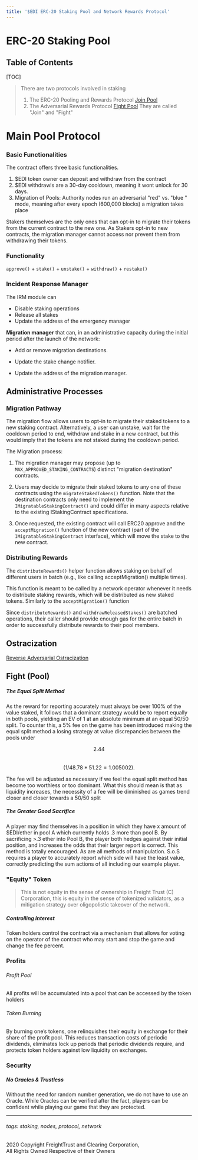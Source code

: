 ```yaml
---
title: '$EDI ERC-20 Staking Pool and Network Rewards Protocol'
---
```



ERC-20 Staking Pool
===

## Table of Contents

[TOC]

> There are two protocols involved in staking
> 1. The ERC-20 Pooling and Rewards Protocol [Join Pool](/sdo20ZqURiyXL5qQsIO7nw)
> 2. The Adversarial Rewards Protocol [Fight Pool](/C1S2Z85RQyak-f1E3H0eew)
> They are called "Join" and "Fight"

# Main Pool Protocol

### Basic Functionalities

The contract offers three basic functionalities. 

1. $EDI token owner can deposit and withdraw from the contract
2. $EDI withdrawls are a 30-day cooldown, meaning it wont unlock for 30 days. 
3. Migration of Pools: Authority nodes run an adversarial "red" vs. "blue " mode, meaning after every epoch (600,000 blocks) a migration takes place

Stakers themselves are the only ones that can opt-in to migrate their tokens from the current contract to the new one. As Stakers opt-in to new contracts, the migration manager cannot access nor prevent them from withdrawing their tokens.

### Functionality

`approve()` + `stake()` +   `unstake()` + `withdraw()` + `restake()`



### Incident Response Manager

The IRM module can

- Disable staking operations
- Release all stakes
- Update the address of the emergency manager

**Migration manager** that can, in an administrative capacity during the initial period after the launch of the network:

-   Add or remove migration destinations.
    
-   Update the stake change notifier.
    
-   Update the address of the migration manager.

## Administrative Processes

### Migration Pathway

The migration flow allows users to opt-in to migrate their staked tokens to a new staking contract. Alternatively, a user can unstake, wait for the cooldown period to end, withdraw and stake in a new contract, but this would imply that the tokens are not staked during the cooldown period.

The Migration process:

1.  The migration manager may propose (up to `MAX_APPROVED_STAKING_CONTRACTS`) distinct "migration destination" contracts.
    
2.  Users may decide to migrate their staked tokens to any one of these contracts using the `migrateStakedTokens()` function. Note that the destination contracts only need to implement the `IMigratableStakingContract()` and could differ in many aspects relative to the existing IStakingContract specifications.
    
3.  Once requested, the existing contract will call ERC20 approve and the `acceptMigration()` function of the new contract (part of the `IMigratableStakingContract` interface), which will move the stake to the new contract.


### Distributing Rewards

The `distributeRewards()` helper function allows staking on behalf of different users in batch (e.g., like calling acceptMigration() multiple times).

This function is meant to be called by a network operator whenever it needs to distribute staking rewards, which will be distributed as new staked tokens. Similarly to the `acceptMigration()` function

Since `distributeRewards()` and `withdrawReleasedStakes()` are batched operations, their caller should provide enough gas for the entire batch in order to successfully distribute rewards to their pool members.


## Ostracization 

[Reverse Adversarial Ostracization](https://#)
> [](https://)
> 


## Fight (Pool)

##### The Equal Split Method

As the reward for reporting accurately must always be over 100% of the value staked, it follows that a dominant strategy would be to report equally in both pools, yielding an EV of 1 at an absolute minimum at an equal 50/50 split. To counter this, a 5% fee on the game has been introduced making the equal split method a losing strategy at value discrepancies between the pools under


$$ 2.44% $$  
$$ (1/48.78*51.22=1.005002). $$

The fee will be adjusted as necessary if we feel the equal split method has become too worthless or too dominant. What this should mean is that as liquidity increases, the necessity of a fee will be diminished as games trend closer and closer towards a 50/50 split


##### The Greater Good Sacrifice  

A player may find themselves in a position in which they have x amount of $EDI/ether in pool A which currently holds .3 more than pool B. By sacrificing >.3 ether into Pool B, the player both hedges against their initial position, and increases the odds that their larger report is correct. This method is totally encouraged. As are all methods of manipulation. S.o.S requires a player to accurately report which side will have the least value, correctly predicting the sum actions of all including our example player.

### "Equity" Token  
> This is not equity in the sense of ownership in Freight Trust (C) Corporation, this is equity in the sense of tokenized validators, as a mitigation strategy over oligopolistic takeover of the network.
> 

##### Controlling Interest  

Token holders control the contract via a mechanism that allows for voting on the operator of the contract who may start and stop the game and change the fee percent.

### Profits  

###### Profit Pool  

All profits will be accumulated into a pool that can be accessed by the token holders

###### Token Burning  

By burning one’s tokens, one relinquishes their equity in exchange for their share of the profit pool. This reduces transaction costs of periodic dividends, eliminates lock up periods that periodic dividends require, and protects token holders against low liquidity on exchanges.

### Security  

##### No Oracles & Trustless  
 
Without the need for random number generation, we do not have to use an Oracle. While Oracles can be verified after the fact, players can be confident while playing our game that they are protected.


---
###### tags: staking, nodes, protocol, network
2020 Copyright FreightTrust and Clearing Corporation,  
All Rights Owned Respective of their Owners  